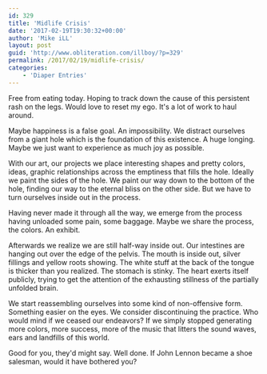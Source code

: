 ```yaml
---
id: 329
title: 'Midlife Crisis'
date: '2017-02-19T19:30:32+00:00'
author: 'Mike iLL'
layout: post
guid: 'http://www.obliteration.com/illboy/?p=329'
permalink: /2017/02/19/midlife-crisis/
categories:
    - 'Diaper Entries'
---
```


Free from eating today. Hoping to track down the cause of this persistent rash on the legs. Would love to reset my ego. It's a lot of work to haul around.

Maybe happiness is a false goal. An impossibility. We distract ourselves from a giant hole which is the foundation of this existence. A huge longing. Maybe we just want to experience as much joy as possible.

With our art, our projects we place interesting shapes and pretty colors, ideas, graphic relationships across the emptiness that fills the hole. Ideally we paint the sides of the hole. We paint our way down to the bottom of the hole, finding our way to the eternal bliss on the other side. But we have to turn ourselves inside out in the process.

Having never made it through all the way, we emerge from the process having unloaded some pain, some baggage. Maybe we share the process, the colors. An exhibit.

Afterwards we realize we are still half-way inside out. Our intestines are hanging out over the edge of the pelvis. The mouth is inside out, silver fillings and yellow roots showing. The white stuff at the back of the tongue is thicker than you realized. The stomach is stinky. The heart exerts itself publicly, trying to get the attention of the exhausting stillness of the partially unfolded brain.

We start reassembling ourselves into some kind of non-offensive form. Something easier on the eyes. We consider discontinuing the practice. Who would mind if we ceased our endeavors? If we simply stopped generating more colors, more success, more of the music that litters the sound waves, ears and landfills of this world.

Good for you, they'd might say. Well done. If John Lennon became a shoe salesman, would it have bothered you?